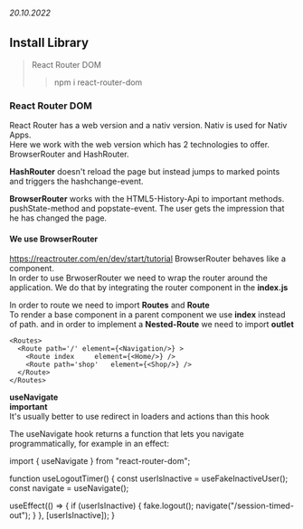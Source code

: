 ###### 20.10.2022
## Install Library<br>

> React Router DOM
>> npm i react-router-dom

### React Router DOM<br>
React Router has a web version and a nativ version.
Nativ is used for Nativ Apps.<br>
Here we work with the web version which has 2 technologies to offer.
BrowserRouter and HashRouter.<br>

**HashRouter** doesn't reload the page but instead jumps to marked points
and triggers the hashchange-event.<br>

**BrowserRouter** works with the HTML5-History-Api to important methods.
pushState-method and popstate-event.
The user gets the impression that he has changed the page.<br>

#### We use BrowserRouter<br>
https://reactrouter.com/en/dev/start/tutorial
BrowserRouter behaves like a component.<br>
In order to use BrwoserRouter we need to wrap the router around the application.
We do that by integrating the router component in the **index.js**<br>

In order to route we need to import **Routes** and **Route**<br>
To render a base component in a parent component we use **index** instead of path.
and in order to implement a **Nested-Route** we need to import **outlet**<br>

    <Routes>
      <Route path='/' element={<Navigation/>} >
        <Route index     element={<Home/>} />
        <Route path='shop'   element={<Shop/>} />
      </Route>
    </Routes>

**useNavigate**<br>
**important**<br>
It's usually better to use redirect in loaders and actions than this hook<br>

The useNavigate hook returns a function that lets you navigate programmatically, for example in an effect:

import { useNavigate } from "react-router-dom";

function useLogoutTimer() {
  const userIsInactive = useFakeInactiveUser();
  const navigate = useNavigate();

  useEffect(() => {
    if (userIsInactive) {
      fake.logout();
      navigate("/session-timed-out");
    }
  }, [userIsInactive]);
}

